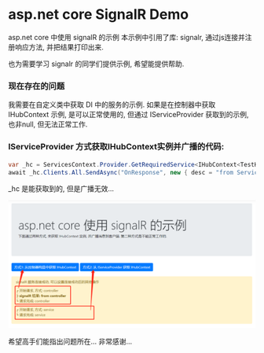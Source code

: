 # asp.net core SignalR Demo
asp.net core 中使用 signalR 的示例
本示例中引用了库: signalr, 通过js连接并注册响应方法, 并把结果打印出来.

也为需要学习 signalr 的同学们提供示例, 希望能提供帮助.

### 现在存在的问题
我需要在自定义类中获取 DI 中的服务的示例. 如果是在控制器中获取 IHubContext 示例, 是可以正常使用的, 但通过 IServiceProvider 获取到的示例, 也非null, 但无法正常工作.

### IServiceProvider 方式获取IHubContext实例并广播的代码:
```c#
var _hc = ServicesContext.Provider.GetRequiredService<IHubContext<TestHub>>();
await _hc.Clients.All.SendAsync("OnResponse", new { desc = "from ServicesContext.Provider" });
```

_hc 是能获取到的, 但是广播无效...

![](./images/demo.png)

希望高手们能指出问题所在... 非常感谢...